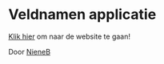 # Veldnamen applicatie

[Klik hier](https://maptime.waag.org/veldnamen) om naar de website te gaan!

Door [NieneB](https://github.com/NieneB)